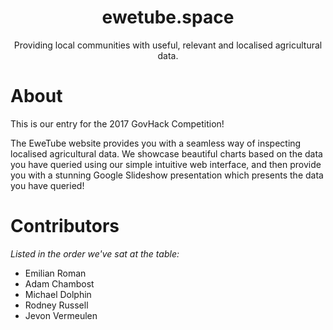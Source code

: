 <h1 align="center">ewetube.space</h1>
<p align="center">Providing local communities with useful, relevant and localised agricultural data.</p>

# About
This is our entry for the 2017 GovHack Competition!

The EweTube website provides you with a seamless way of inspecting localised agricultural data. We showcase beautiful charts based on the data you have queried using our simple intuitive web interface, and then provide you with a stunning Google Slideshow presentation which presents the data you have queried!

# Contributors
_Listed in the order we've sat at the table:_

- Emilian Roman
- Adam Chambost
- Michael Dolphin 
- Rodney Russell
- Jevon Vermeulen